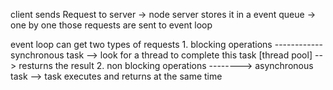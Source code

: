 
client sends Request to server -> node server stores it in a event queue -> one by one those requests are sent to event loop

event loop can get two types of requests
    1. blocking operations ------------ synchronous task --> look for a thread to complete this task [thread pool] --> resturns the result
    2. non blocking operations --------> asynchronous task --> task executes and returns at the same time 




